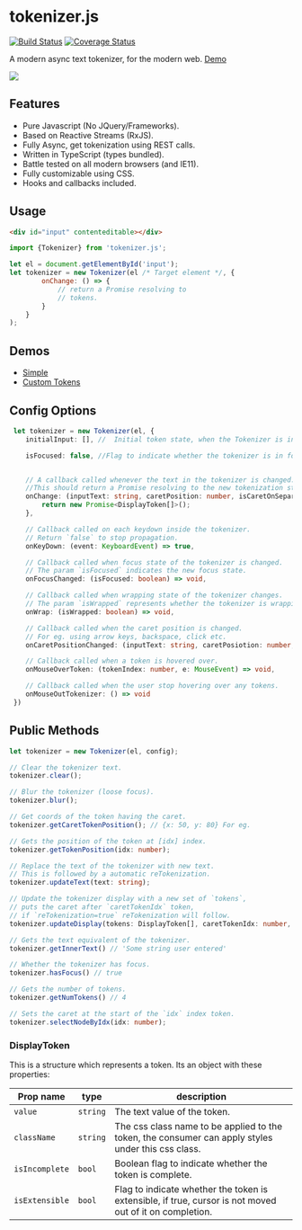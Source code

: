 # tokenizer.js
[![Build Status](https://travis-ci.org/ashubham/tokenizer.js.svg?branch=master)](https://travis-ci.org/ashubham/tokenizer.js)
[![Coverage Status](https://coveralls.io/repos/github/ashubham/tokenizer.js/badge.svg)](https://coveralls.io/github/ashubham/tokenizer.js)

A modern async text tokenizer, for the modern web. [Demo](https://codepen.io/ashubham/pen/xPJMwa?editors=0100)

![](https://github.com/ashubham/tokenizer.js/raw/master/assets/tokenizer.gif)

## Features

- Pure Javascript (No JQuery/Frameworks).
- Based on Reactive Streams (RxJS).
- Fully Async, get tokenization using REST calls.
- Written in TypeScript (types bundled).
- Battle tested on all modern browsers (and IE11).
- Fully customizable using CSS.
- Hooks and callbacks included.

## Usage
```html
<div id="input" contenteditable></div>
```
```javascript
import {Tokenizer} from 'tokenizer.js';

let el = document.getElementById('input');
let tokenizer = new Tokenizer(el /* Target element */, {
        onChange: () => {
            // return a Promise resolving to 
            // tokens.
        }
    }
);
```

## Demos

- [Simple](https://codepen.io/ashubham/pen/LOBObN?editors=0010)
- [Custom Tokens](https://codepen.io/ashubham/pen/xPJMwa?editors=0100)

## Config Options

```typescript
 let tokenizer = new Tokenizer(el, {
    initialInput: [], //  Initial token state, when the Tokenizer is initialized, this shows up as initial tokens.

    isFocused: false, //Flag to indicate whether the tokenizer is in focus when initialized.


    // A callback called whenever the text in the tokenizer is changed. 
    //This should return a Promise resolving to the new tokenization state.
    onChange: (inputText: string, caretPosition: number, isCaretOnSeparator?: boolean) => {
        return new Promise<DisplayToken[]>();
    },

    // Callback called on each keydown inside the tokenizer.
    // Return `false` to stop propagation.
    onKeyDown: (event: KeyboardEvent) => true,

    // Callback called when focus state of the tokenizer is changed. 
    // The param `isFocused` indicates the new focus state.
    onFocusChanged: (isFocused: boolean) => void,

    // Callback called when wrapping state of the tokenizer changes. 
    // The param `isWrapped` represents whether the tokenizer is wrapping.
    onWrap: (isWrapped: boolean) => void,

    // Callback called when the caret position is changed. 
    // For eg. using arrow keys, backspace, click etc.
    onCaretPositionChanged: (inputText: string, caretPosiotion: number, isCaretOnSeparator: boolean) => void,

    // Callback called when a token is hovered over.
    onMouseOverToken: (tokenIndex: number, e: MouseEvent) => void,

    // Callback called when the user stop hovering over any tokens.
    onMouseOutTokenizer: () => void
 })
```

## Public Methods

```typescript
let tokenizer = new Tokenizer(el, config);

// Clear the tokenizer text.
tokenizer.clear();

// Blur the tokenizer (loose focus).
tokenizer.blur();

// Get coords of the token having the caret.
tokenizer.getCaretTokenPosition(); // {x: 50, y: 80} For eg.

// Gets the position of the token at [idx] index.
tokenizer.getTokenPosition(idx: number);

// Replace the text of the tokenizer with new text.
// This is followed by a automatic reTokenization.
tokenizer.updateText(text: string);

// Update the tokenizer display with a new set of `tokens`,
// puts the caret after `caretTokenIdx` token,
// if `reTokenization=true` reTokenization will follow.
tokenizer.updateDisplay(tokens: DisplayToken[], caretTokenIdx: number, reTokenization: bool);

// Gets the text equivalent of the tokenizer.
tokenizer.getInnerText() // 'Some string user entered'

// Whether the tokenizer has focus.
tokenizer.hasFocus() // true

// Gets the number of tokens.
tokenizer.getNumTokens() // 4

// Sets the caret at the start of the `idx` index token.
tokenizer.selectNodeByIdx(idx: number);
```

 ### DisplayToken

 This is a structure which represents a token. Its an object
 with these properties:

 Prop name | type | description
 --- | --- | ---
 `value` | `string` | The text value of the token.
 `className` | `string` | The css class name to be applied to the token, the consumer can apply styles under this css class.
 `isIncomplete` | `bool` | Boolean flag to indicate whether the token is complete.
 `isExtensible` | `bool` | Flag to indicate whether the token is extensible, if true, cursor is not moved out of it on completion.

    